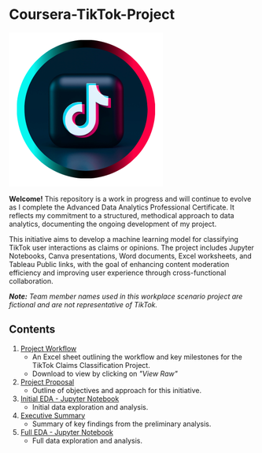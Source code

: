 # Coursera-TikTok-Project

![TikTok Logo](Images/Canva_TikTok_Logo.png)

**Welcome!**  This repository is a work in progress and will continue to evolve as I complete the Advanced Data Analytics Professional Certificate. It reflects my commitment to a structured, methodical approach to data analytics, documenting the ongoing development of my project.

This initiative aims to develop a machine learning model for classifying TikTok user interactions as claims or opinions. The project includes Jupyter Notebooks, Canva presentations, Word documents, Excel worksheets, and Tableau Public links, with the goal of enhancing content moderation efficiency and improving user experience through cross-functional collaboration.

***Note:*** *Team member names used in this workplace scenario project are fictional and are not representative of TikTok.*


## Contents
1. [Project Workflow](01_Project_Workflow.xlsx)
    - An Excel sheet outlining the workflow and key milestones for the TikTok Claims Classification Project.
    - Download to view by clicking on *"View Raw"*
2. [Project Proposal](02_C1_TikTok_Project_Proposal.pdf)
    - Outline of objectives and approach for this initiative.
3. [Initial EDA - Jupyter Notebook](03_C2_Initial_EDA_Jupyter_Notebook.ipynb)
    - Initial data exploration and analysis.
4. [Executive Summary](04_C2_Executive_Summary.md)
    - Summary of key findings from the preliminary analysis.
5. [Full EDA - Jupyter Notebook](05_C3_Full_EDA_Jupyter_Notebook.ipynb)
    - Full data exploration and analysis.
